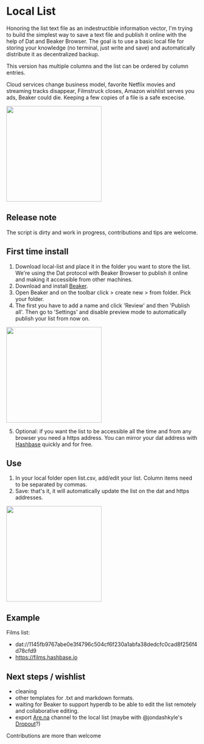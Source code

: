 # Local List
Honoring the list text file as an indestructible information vector, I'm trying to build the simplest way to save a text file and publish it online with the help of Dat and Beaker Browser. The goal is to use a basic local file for storing your knowledge (no terminal, just write and save) and automatically distribute it as decentralized backup.  

This version has multiple columns and the list can be ordered by column entries.

Cloud services change business model, favorite Netflix movies and streaming tracks disappear, Filmstruck closes, Amazon wishlist serves you ads, Beaker could die. Keeping a few copies of a file is a safe excecise.

<img align="center" src=".gif" width="250" height="auto">

## Release note
The script is dirty and work in progress, contributions and tips are welcome.

## First time install
1. Download local-list and place it in the folder you want to store the list. 
We're using the Dat protocol with Beaker Browser to publish it online and making it accessible from other machines.
2. Download and install [Beaker](https://beakerbrowser.com).
3. Open Beaker and on the toolbar click > create new > from folder. Pick your folder.
4. The first you have to add a name and click 'Review' and then 'Publish all'. Then go to 'Settings' and disable preview mode to automatically publish your list from now on.

<img align="center" src=".gif" width="250" height="auto">

5. Optional: if you want the list to be accessible all the time and from any browser you need a https address. You can mirror your dat address with [Hashbase](https://hashbase.io) quickly and for free.

## Use
1. In your local folder open list.csv, add/edit your list. Column items need to be separated by commas. 
2. Save: that's it, it will automatically update the list on the dat and https addresses.

<img align="center" src=".gif" width="250" height="auto">

## Example

Films list:
- dat://1145fb9767abe0e3f4796c504cf6f230a1abfa38dedcfc0cad8f256f4d78cfd9
- https://films.hashbase.io


## Next steps / wishlist
- cleaning
- other templates for .txt and markdown formats.
- waiting for Beaker to support hyperdb to be able to edit the list remotely and collaborative editing.
- export [Are.na](https://are.na) channel to the local list (maybe with @jondashkyle's [Dropout](https://github.com/jondashkyle/dropout)?)

Contributions are more than welcome

